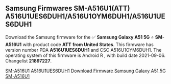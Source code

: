 <h2>Samsung Firmwares SM-A516U1(ATT) A516U1UES6DUH1/A516U1OYM6DUH1/A516U1UES6DUH1</h2>
Download the Samsung firmware for the ✅ <strong>Samsung Galaxy A51 5G </strong> ⭐ <strong>SM-A516U1</strong> with product code <strong>ATT</strong> <strong> from United States</strong>. This firmware has version number PDA <strong>A516U1UES6DUH1</strong> and CSC A516U1OYM6DUH1. The operating system of this firmware is Android R , with build date 2021-09-06. Changelist <strong>21897227</strong>.


[SM-A516U1](https://samfirm.shop/samsung/model/SM-A516U1)
[A516U1UES6DUH1](https://samfirm.shop/samsung/pda/A516U1UES6DUH1)
[Download Firmware Samsung Galaxy A51 5G SM-A516U1](https://samfirm.shop/samsung/firmware/452744)
